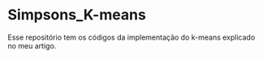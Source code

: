 # Simpsons_K-means
Esse repositório tem os códigos da implementação do k-means explicado no meu artigo.

